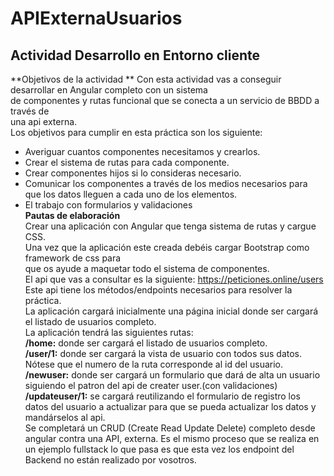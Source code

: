 # APIExternaUsuarios

## Actividad Desarrollo en Entorno cliente
**Objetivos de la actividad ** 
Con esta actividad vas a conseguir desarrollar en Angular completo con un sistema  
de componentes y rutas funcional que se conecta a un servicio de BBDD a través de  
una api externa.  
Los objetivos para cumplir en esta práctica son los siguiente:
*  Averiguar cuantos componentes necesitamos y crearlos.
*  Crear el sistema de rutas para cada componente.
*  Crear componentes hijos si lo consideras necesario.
*  Comunicar los componentes a través de los medios necesarios para que los datos lleguen a cada uno de los elementos.
*  El trabajo con formularios y validaciones  
**Pautas de elaboración**  
Crear una aplicación con Angular que tenga sistema de rutas y cargue CSS.  
Una vez que la aplicación este creada debéis cargar Bootstrap como framework de css para  
que os ayude a maquetar todo el sistema de componentes.  
El api que vas a consultar es la siguiente: https://peticiones.online/users  
Este api tiene los métodos/endpoints necesarios para resolver la práctica.  
La aplicación cargará inicialmente una página inicial donde ser cargará el listado de usuarios completo.  
La aplicación tendrá las siguientes rutas:  
**/home:** donde ser cargará el listado de usuarios completo.  
**/user/1:** donde ser cargará la vista de usuario con todos sus datos. Nótese que el numero de la ruta corresponde al id del usuario.  
**/newuser:** donde ser cargará un formulario que dará de alta un usuario siguiendo el patron del api de creater user.(con validaciones)  
**/updateuser/1:** se cargará reutilizando el formulario de registro los datos del usuario a actualizar para que se pueda actualizar los datos y mandárselos al api.  
Se completará un CRUD (Create Read Update Delete) completo desde
angular contra una API, externa. Es el mismo proceso que se realiza en un ejemplo
fullstack lo que pasa es que esta vez los endpoint del Backend no están realizado por
vosotros.
